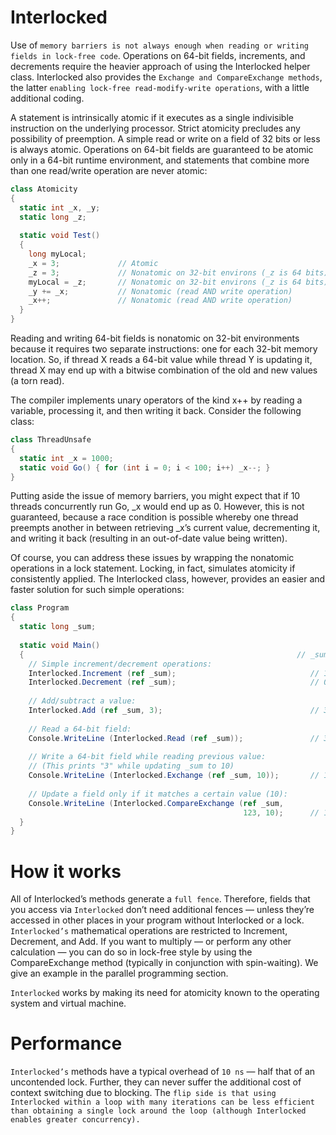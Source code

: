 # Interlocked
Use of `memory barriers is not always enough when reading or writing fields in lock-free code`. Operations on 64-bit fields, increments, and decrements require the heavier approach of using the Interlocked helper class. Interlocked also provides the `Exchange and CompareExchange methods`, the latter `enabling lock-free read-modify-write operations`, with a little additional coding.

A statement is intrinsically atomic if it executes as a single indivisible instruction on the underlying processor. Strict atomicity precludes any possibility of preemption. A simple read or write on a field of 32 bits or less is always atomic. Operations on 64-bit fields are guaranteed to be atomic only in a 64-bit runtime environment, and statements that combine more than one read/write operation are never atomic:

```c#
class Atomicity
{
  static int _x, _y;
  static long _z;
 
  static void Test()
  {
    long myLocal;
    _x = 3;             // Atomic
    _z = 3;             // Nonatomic on 32-bit environs (_z is 64 bits)
    myLocal = _z;       // Nonatomic on 32-bit environs (_z is 64 bits)
    _y += _x;           // Nonatomic (read AND write operation)
    _x++;               // Nonatomic (read AND write operation)
  }
}
```
Reading and writing 64-bit fields is nonatomic on 32-bit environments because it requires two separate instructions: one for each 32-bit memory location. So, if thread X reads a 64-bit value while thread Y is updating it, thread X may end up with a bitwise combination of the old and new values (a torn read).

The compiler implements unary operators of the kind x++ by reading a variable, processing it, and then writing it back. Consider the following class:
```c#
class ThreadUnsafe
{
  static int _x = 1000;
  static void Go() { for (int i = 0; i < 100; i++) _x--; }
}
```
Putting aside the issue of memory barriers, you might expect that if 10 threads concurrently run Go, _x would end up as 0. However, this is not guaranteed, because a race condition is possible whereby one thread preempts another in between retrieving _x’s current value, decrementing it, and writing it back (resulting in an out-of-date value being written).

Of course, you can address these issues by wrapping the nonatomic operations in a lock statement. Locking, in fact, simulates atomicity if consistently applied. The Interlocked class, however, provides an easier and faster solution for such simple operations:
```c#
class Program
{
  static long _sum;
 
  static void Main()
  {                                                             // _sum
    // Simple increment/decrement operations:
    Interlocked.Increment (ref _sum);                              // 1
    Interlocked.Decrement (ref _sum);                              // 0
 
    // Add/subtract a value:
    Interlocked.Add (ref _sum, 3);                                 // 3
 
    // Read a 64-bit field:
    Console.WriteLine (Interlocked.Read (ref _sum));               // 3
 
    // Write a 64-bit field while reading previous value:
    // (This prints "3" while updating _sum to 10)
    Console.WriteLine (Interlocked.Exchange (ref _sum, 10));       // 10
 
    // Update a field only if it matches a certain value (10):
    Console.WriteLine (Interlocked.CompareExchange (ref _sum,
                                                    123, 10);      // 123
  }
}
```
# How it works
All of Interlocked’s methods generate a `full fence`. Therefore, fields that you access via `Interlocked` don’t need additional fences — unless they’re accessed in other places in your program without Interlocked or a lock.
`Interlocked’s` mathematical operations are restricted to Increment, Decrement, and Add. If you want to multiply — or perform any other calculation — you can do so in lock-free style by using the CompareExchange method (typically in conjunction with spin-waiting). We give an example in the parallel programming section.

`Interlocked` works by making its need for atomicity known to the operating system and virtual machine.


# Performance
`Interlocked’s` methods have a typical overhead of `10 ns` — half that of an uncontended lock. Further, they can never suffer the additional cost of context switching due to blocking. The `flip side is that using Interlocked within a loop with many iterations can be less efficient than obtaining a single lock around the loop (although Interlocked enables greater concurrency).`
